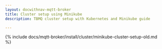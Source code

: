 ```yaml
---
layout: docwithnav-mqtt-broker
title: Cluster setup using Minikube
description: TBMQ cluster setup with Kubernetes and Minikube guide

---
```


{% include docs/mqtt-broker/install/cluster/minikube-cluster-setup-old.md %}
